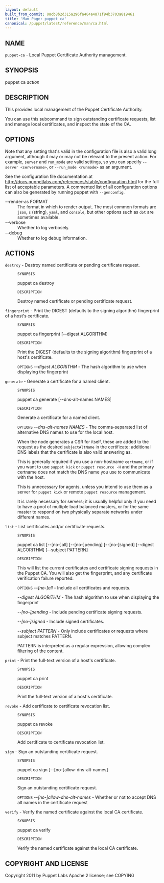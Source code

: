 ```yaml
---
layout: default
built_from_commit: 08cb8b2d315a296fa404a4871f94b3703a819461
title: 'Man Page: puppet ca'
canonical: /puppet/latest/reference/man/ca.html
---
```


<div class='mp'>
<h2 id="NAME">NAME</h2>
<p class="man-name">
  <code>puppet-ca</code> - <span class="man-whatis">Local Puppet Certificate Authority management.</span>
</p>

<h2 id="SYNOPSIS">SYNOPSIS</h2>

<p>puppet ca <var>action</var></p>

<h2 id="DESCRIPTION">DESCRIPTION</h2>

<p>This provides local management of the Puppet Certificate Authority.</p>

<p>You can use this subcommand to sign outstanding certificate requests, list
and manage local certificates, and inspect the state of the CA.</p>

<h2 id="OPTIONS">OPTIONS</h2>

<p>Note that any setting that's valid in the configuration
file is also a valid long argument, although it may or may not be
relevant to the present action. For example, <code>server</code> and <code>run_mode</code> are valid
settings, so you can specify <code>--server &lt;servername></code>, or
<code>--run_mode &lt;runmode></code> as an argument.</p>

<p>See the configuration file documentation at
<a href="http://docs.puppetlabs.com/references/stable/configuration.html" data-bare-link="true">http://docs.puppetlabs.com/references/stable/configuration.html</a> for the
full list of acceptable parameters. A commented list of all
configuration options can also be generated by running puppet with
<code>--genconfig</code>.</p>

<dl>
<dt>--render-as FORMAT</dt><dd>The format in which to render output. The most common formats are <code>json</code>,
<code>s</code> (string), <code>yaml</code>, and <code>console</code>, but other options such as <code>dot</code> are
sometimes available.</dd>
<dt>--verbose</dt><dd>Whether to log verbosely.</dd>
<dt class="flush">--debug</dt><dd>Whether to log debug information.</dd>
</dl>


<h2 id="ACTIONS">ACTIONS</h2>

<dl>
<dt><code>destroy</code> - Destroy named certificate or pending certificate request.</dt><dd><p><code>SYNOPSIS</code></p>

<p>puppet ca destroy</p>

<p><code>DESCRIPTION</code></p>

<p>Destroy named certificate or pending certificate request.</p></dd>
<dt><code>fingerprint</code> - Print the DIGEST (defaults to the signing algorithm) fingerprint of a host's certificate.</dt><dd><p><code>SYNOPSIS</code></p>

<p>puppet ca fingerprint [--digest ALGORITHM]</p>

<p><code>DESCRIPTION</code></p>

<p>Print the DIGEST (defaults to the signing algorithm) fingerprint of a host's certificate.</p>

<p><code>OPTIONS</code>
<var>--digest ALGORITHM</var> -
The hash algorithm to use when displaying the fingerprint</p></dd>
<dt><code>generate</code> - Generate a certificate for a named client.</dt><dd><p><code>SYNOPSIS</code></p>

<p>puppet ca generate [--dns-alt-names NAMES]</p>

<p><code>DESCRIPTION</code></p>

<p>Generate a certificate for a named client.</p>

<p><code>OPTIONS</code>
<var>--dns-alt-names NAMES</var> -
The comma-separated list of alternative DNS names to use for the local host.</p>

<p>When the node generates a CSR for itself, these are added to the request
as the desired <code>subjectAltName</code> in the certificate: additional DNS labels
that the certificate is also valid answering as.</p>

<p>This is generally required if you use a non-hostname <code>certname</code>, or if you
want to use <code>puppet kick</code> or <code>puppet resource -H</code> and the primary certname
does not match the DNS name you use to communicate with the host.</p>

<p>This is unnecessary for agents, unless you intend to use them as a server for
<code>puppet kick</code> or remote <code>puppet resource</code> management.</p>

<p>It is rarely necessary for servers; it is usually helpful only if you need to
have a pool of multiple load balanced masters, or for the same master to
respond on two physically separate networks under different names.</p></dd>
<dt><code>list</code> - List certificates and/or certificate requests.</dt><dd><p><code>SYNOPSIS</code></p>

<p>puppet ca list [--[no-]all]
[--[no-]pending]
[--[no-]signed]
[--digest ALGORITHM]
[--subject PATTERN]</p>

<p><code>DESCRIPTION</code></p>

<p>This will list the current certificates and certificate signing requests
in the Puppet CA.  You will also get the fingerprint, and any certificate
verification failure reported.</p>

<p><code>OPTIONS</code>
<var>--[no-]all</var> -
Include all certificates and requests.</p>

<p><var>--digest ALGORITHM</var> -
The hash algorithm to use when displaying the fingerprint</p>

<p><var>--[no-]pending</var> -
Include pending certificate signing requests.</p>

<p><var>--[no-]signed</var> -
Include signed certificates.</p>

<p><var>--subject PATTERN</var> -
Only include certificates or requests where subject matches PATTERN.</p>

<p>PATTERN is interpreted as a regular expression, allowing complex
filtering of the content.</p></dd>
<dt><code>print</code> - Print the full-text version of a host's certificate.</dt><dd><p><code>SYNOPSIS</code></p>

<p>puppet ca print</p>

<p><code>DESCRIPTION</code></p>

<p>Print the full-text version of a host's certificate.</p></dd>
<dt><code>revoke</code> - Add certificate to certificate revocation list.</dt><dd><p><code>SYNOPSIS</code></p>

<p>puppet ca revoke</p>

<p><code>DESCRIPTION</code></p>

<p>Add certificate to certificate revocation list.</p></dd>
<dt><code>sign</code> - Sign an outstanding certificate request.</dt><dd><p><code>SYNOPSIS</code></p>

<p>puppet ca sign [--[no-]allow-dns-alt-names]</p>

<p><code>DESCRIPTION</code></p>

<p>Sign an outstanding certificate request.</p>

<p><code>OPTIONS</code>
<var>--[no-]allow-dns-alt-names</var> -
Whether or not to accept DNS alt names in the certificate request</p></dd>
<dt><code>verify</code> - Verify the named certificate against the local CA certificate.</dt><dd><p><code>SYNOPSIS</code></p>

<p>puppet ca verify</p>

<p><code>DESCRIPTION</code></p>

<p>Verify the named certificate against the local CA certificate.</p></dd>
</dl>


<h2 id="COPYRIGHT-AND-LICENSE">COPYRIGHT AND LICENSE</h2>

<p>Copyright 2011 by Puppet Labs
Apache 2 license; see COPYING</p>

</div>
